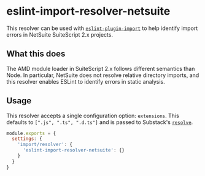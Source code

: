 # eslint-import-resolver-netsuite

This resolver can be used with [`eslint-plugin-import`][eslint-plugin-import-home]
to help identify import errors in NetSuite SuiteScript 2.x projects.

## What this does

The AMD module loader in SuiteScript 2.x follows different semantics than Node. In
particular, NetSuite does not resolve relative directory imports, and this resolver
enables ESLint to identify errors in static analysis.

## Usage

This resolver accepts a single configuration option: `extensions`. This defaults to
`[".js", ".ts", ".d.ts"]` and is passed to Substack's [`resolve`][resolve-home].

```js
module.exports = {
  settings: {
    'import/resolver': {
      'eslint-import-resolver-netsuite': {}
    }
  }
}
```

[eslint-plugin-import-home]: https://github.com/benmosher/eslint-plugin-import
[resolve-home]: https://github.com/browserify/resolve

